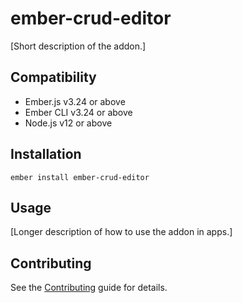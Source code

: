 ember-crud-editor
==============================================================================

[Short description of the addon.]


Compatibility
------------------------------------------------------------------------------

* Ember.js v3.24 or above
* Ember CLI v3.24 or above
* Node.js v12 or above


Installation
------------------------------------------------------------------------------

```
ember install ember-crud-editor
```


Usage
------------------------------------------------------------------------------

[Longer description of how to use the addon in apps.]


Contributing
------------------------------------------------------------------------------

See the [Contributing](CONTRIBUTING.md) guide for details.
